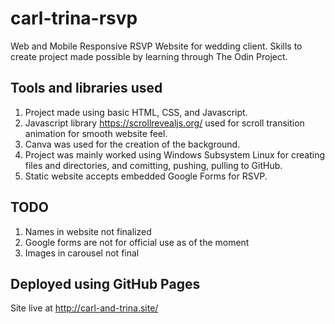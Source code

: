 # carl-trina-rsvp

Web and Mobile Responsive RSVP Website for wedding client. Skills to create project made possible by learning through The Odin Project.

## Tools and libraries used

1. Project made using basic HTML, CSS, and Javascript.
2. Javascript library https://scrollrevealjs.org/ used for scroll transition animation for smooth website feel.
3. Canva was used for the creation of the background.
4. Project was mainly worked using Windows Subsystem Linux for creating files and directories, and comitting, pushing, pulling to GitHub.
5. Static website accepts embedded Google Forms for RSVP.

## TODO

1. Names in website not finalized
2. Google forms are not for official use as of the moment
3. Images in carousel not final

## Deployed using GitHub Pages

Site live at http://carl-and-trina.site/


